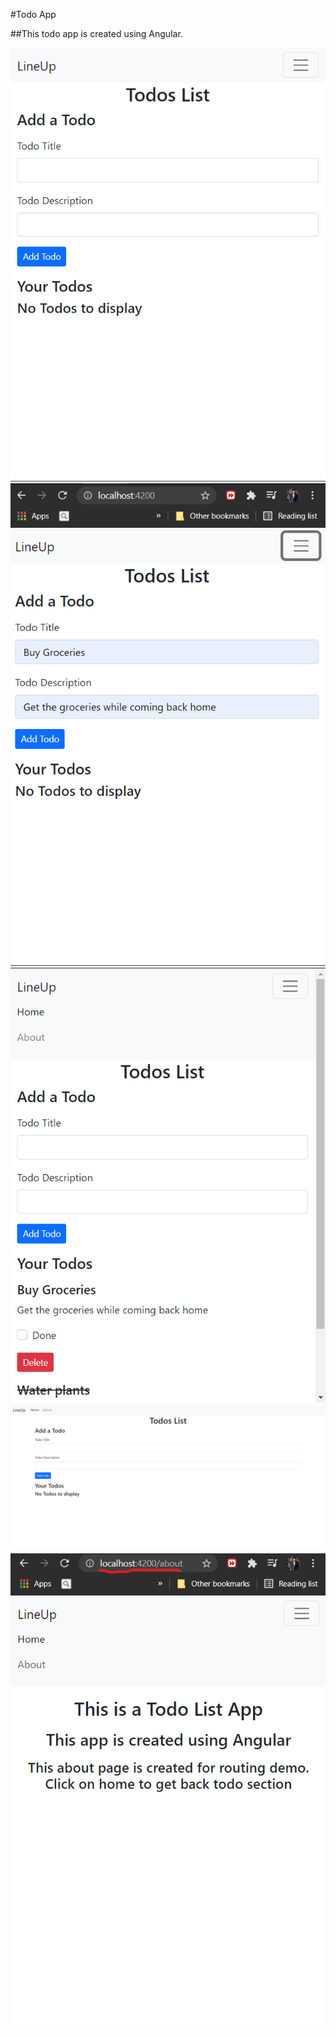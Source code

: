 #Todo App

##This todo app is created using Angular.

<img src="/src/assets/screenshots/4.png">
<img src="/src/assets/screenshots/3.png">
<img src="/src/assets/screenshots/1.png">
<img src="/src/assets/screenshots/2.png">
<img src="/src/assets/screenshots/5.png">


